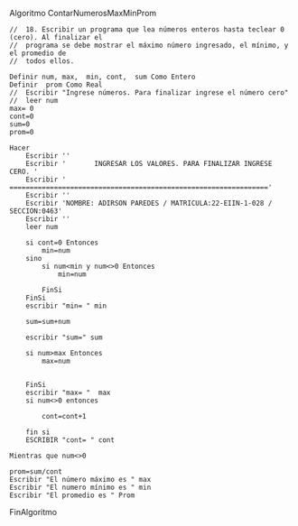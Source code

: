 Algoritmo ContarNumerosMaxMinProm
	
	//	18. Escribir un programa que lea números enteros hasta teclear 0 (cero). Al finalizar el
	//	programa se debe mostrar el máximo número ingresado, el mínimo, y el promedio de
	//	todos ellos.
	
	Definir num, max,  min, cont,  sum Como Entero
	Definir  prom Como Real
	//	Escribir "Ingrese números. Para finalizar ingrese el número cero"
	//	leer num
	max= 0
	cont=0
	sum=0
	prom=0
	
	Hacer
		Escribir ''
		Escribir '       INGRESAR LOS VALORES. PARA FINALIZAR INGRESE CERO. '
		Escribir ' ================================================================'
		Escribir ''
		Escribir 'NOMBRE: ADIRSON PAREDES / MATRICULA:22-EIIN-1-028 / SECCION:0463'
		Escribir ''
		leer num
		
		si cont=0 Entonces
			min=num
		sino 
			si num<min y num<>0 Entonces
				min=num
				
			FinSi
		FinSi
		escribir "min= " min
		
		sum=sum+num
		
		escribir "sum=" sum
		
		si num>max Entonces
			max=num
			
			
		FinSi
		escribir "max= "  max
		si num<>0 entonces
			
			cont=cont+1
			
		fin si
		ESCRIBIR "cont= " cont
		
	Mientras que num<>0 
	
	prom=sum/cont
	Escribir "El número máximo es " max
	Escribir "El numero mínimo es " min
	Escribir "El promedio es " Prom
	
	
FinAlgoritmo
